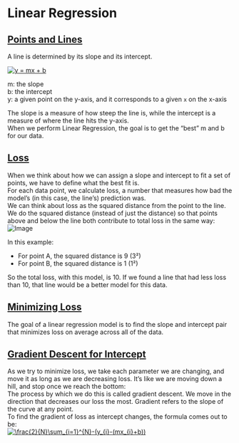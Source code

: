 # Linear Regression

## [Points and Lines](https://www.codecademy.com/paths/finance-python/tracks/regression-for-finance/modules/linear-regression-python-finance/lessons/linear-regression/exercises/points-and-lines)
A line is determined by its slope and its intercept.

<a href="https://www.codecogs.com/eqnedit.php?latex=y&space;=&space;mx&space;&plus;&space;b" target="_blank"><img src="https://latex.codecogs.com/gif.latex?y&space;=&space;mx&space;&plus;&space;b" title="y = mx + b" /></a>

m: the slope<br />
b: the intercept<br />
y: a given point on the y-axis, and it corresponds to a given `x` on the x-axis

The slope is a measure of how steep the line is, while the intercept is a measure of where the line hits the y-axis.<br />
When we perform Linear Regression, the goal is to get the “best” m and b for our data.
## [Loss](https://www.codecademy.com/paths/finance-python/tracks/regression-for-finance/modules/linear-regression-python-finance/lessons/linear-regression/exercises/loss)
When we think about how we can assign a slope and intercept to fit a set of points, we have to define what the best fit is.<br />
For each data point, we calculate loss, a number that measures how bad the model’s (in this case, the line’s) prediction was.<br />
We can think about loss as the squared distance from the point to the line. We do the squared distance (instead of just the distance) so that points above and below the line both contribute to total loss in the same way:
![Image](https://content.codecademy.com/programs/machine-learning/linear-regression/points.svg)

In this example:

* For point A, the squared distance is 9 (3²)
* For point B, the squared distance is 1 (1²)

So the total loss, with this model, is 10. If we found a line that had less loss than 10, that line would be a better model for this data.
## [Minimizing Loss](https://www.codecademy.com/paths/finance-python/tracks/regression-for-finance/modules/linear-regression-python-finance/lessons/linear-regression/exercises/minimizing-loss)
The goal of a linear regression model is to find the slope and intercept pair that minimizes loss on average across all of the data.
## [Gradient Descent for Intercept](https://www.codecademy.com/paths/finance-python/tracks/regression-for-finance/modules/linear-regression-python-finance/lessons/linear-regression/exercises/gradient-descent-b)
As we try to minimize loss, we take each parameter we are changing, and move it as long as we are decreasing loss. It’s like we are moving down a hill, and stop once we reach the bottom:<br />
The process by which we do this is called gradient descent. We move in the direction that decreases our loss the most. Gradient refers to the slope of the curve at any point.<br />
To find the gradient of loss as intercept changes, the formula comes out to be:<br />
<a href="https://www.codecogs.com/eqnedit.php?latex=\frac{2}{N}\sum_{i=1}^{N}-(y_{i}-(mx_{i}&plus;b))" target="_blank"><img src="https://latex.codecogs.com/gif.latex?\frac{2}{N}\sum_{i=1}^{N}-(y_{i}-(mx_{i}&plus;b))" title="\frac{2}{N}\sum_{i=1}^{N}-(y_{i}-(mx_{i}+b))" /></a>
